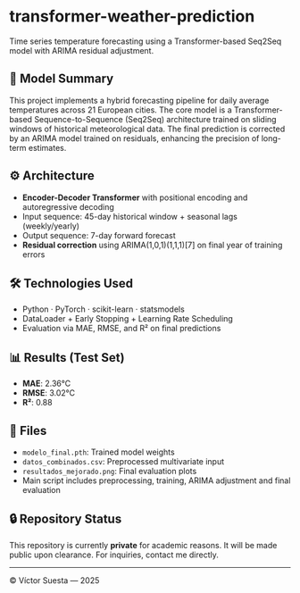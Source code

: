 # transformer-weather-prediction

Time series temperature forecasting using a Transformer-based Seq2Seq model with ARIMA residual adjustment.

## 🧠 Model Summary

This project implements a hybrid forecasting pipeline for daily average temperatures across 21 European cities. The core model is a Transformer-based Sequence-to-Sequence (Seq2Seq) architecture trained on sliding windows of historical meteorological data. The final prediction is corrected by an ARIMA model trained on residuals, enhancing the precision of long-term estimates.

## ⚙️ Architecture

- **Encoder-Decoder Transformer** with positional encoding and autoregressive decoding
- Input sequence: 45-day historical window + seasonal lags (weekly/yearly)
- Output sequence: 7-day forward forecast
- **Residual correction** using ARIMA(1,0,1)(1,1,1)[7] on final year of training errors

## 🛠️ Technologies Used

- Python · PyTorch · scikit-learn · statsmodels
- DataLoader + Early Stopping + Learning Rate Scheduling
- Evaluation via MAE, RMSE, and R² on final predictions

## 📊 Results (Test Set)

- **MAE**: 2.36°C  
- **RMSE**: 3.02°C  
- **R²**: 0.88

## 📁 Files

- `modelo_final.pth`: Trained model weights  
- `datos_combinados.csv`: Preprocessed multivariate input  
- `resultados_mejorado.png`: Final evaluation plots  
- Main script includes preprocessing, training, ARIMA adjustment and final evaluation

## 🔒 Repository Status

This repository is currently **private** for academic reasons. It will be made public upon clearance. For inquiries, contact me directly.

---

© Víctor Suesta — 2025
